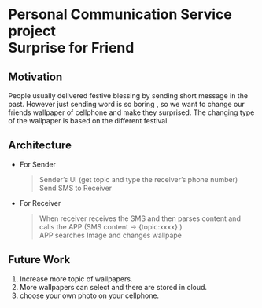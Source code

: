# Personal Communication Service project  <br /> Surprise for Friend 

## Motivation

People usually delivered festive blessing by sending short message in the past.
However just sending word is so boring , so we want to change our friends wallpaper of cellphone and make they surprised.
The changing type of the wallpaper is based on the different festival.

## Architecture

- For Sender
  >Sender’s UI (get topic and type the receiver’s phone number) <br /> 
  >Send SMS to Receiver

- For Receiver
  >When receiver receives the SMS and then parses content and calls the APP (SMS content →  {topic:xxxx} )<br /> 
  >APP searches Image and changes wallpape

## Future Work
1. Increase more topic of wallpapers.
2. More wallpapers can select and there are stored in cloud.
3. choose your own photo on your cellphone.
